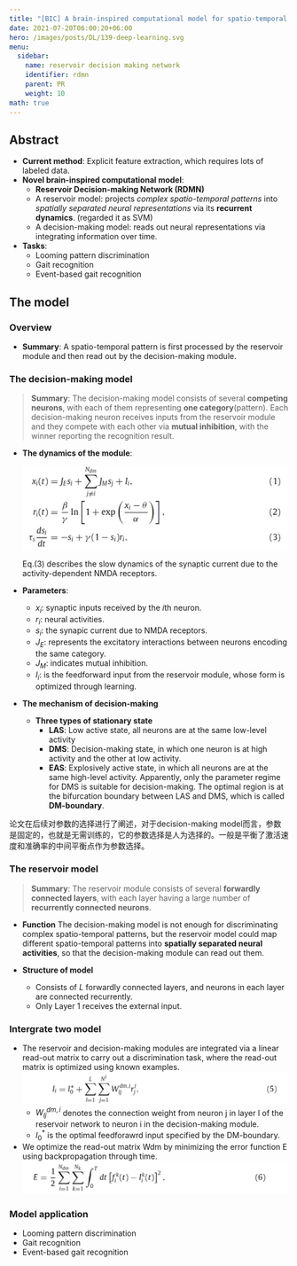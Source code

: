 ```yaml
---
title: "[BIC] A brain-inspired computational model for spatio-temporal information processing"
date: 2021-07-20T06:00:20+06:00
hero: /images/posts/DL/139-deep-learning.svg
menu:
  sidebar:
    name: reservoir decision making network
    identifier: rdmn
    parent: PR
    weight: 10
math: true
---
```

## Abstract
- **Current method**: Explicit feature extraction, which requires lots of labeled data.
- **Novel brain-inspired computational model**: 
  - **Reservoir Decision-making Network (RDMN)**
  - A reservoir model: projects *complex spatio-temporal patterns* into *spatially separated neural representations* via its **recurrent dynamics**. (regarded it as SVM)
  - A decision-making model: reads out neural representations via integrating information over time.
- **Tasks**: 
  - Looming pattern discrimination
  - Gait recognition
  - Event-based gait recognition

## The model
### Overview
- **Summary**: A spatio-temporal pattern is first processed by the reservoir module and then read out by the decision-making module.
### The decision-making model
> **Summary**: The decision-making model consists of several **competing neurons**, with each of them representing **one category**(pattern). Each decision-making neuron receives inputs from the reservoir module and they compete with each other via **mutual inhibition**, with the winner reporting the recognition result.

- **The dynamics of the module**:

    ![](/images/posts/paper/dm.JPG)

    Eq.(3) describes the slow dynamics of the synaptic current due to the activity-dependent NMDA receptors.

- **Parameters**:
    - $x_i$: synaptic inputs received by the $i$th neuron.
    - $r_i$: neural activities.
    - $s_i$: the synapic current due to NMDA receptors.
    - $J_E$: represents the excitatory interactions between neurons encoding the same category.
    - $J_M$: indicates mutual inhibition.
    - $I_i$: is the feedforward input from the reservoir module, whose form is optimized through learning.

- **The mechanism of decision-making**
  - **Three types of stationary state**
    - **LAS**: Low active state, all neurons are at the same low-level activity
    - **DMS**: Decision-making state, in which one neuron is at high activity and the other at low activity.
    - **EAS**: Explosively active state, in which all neurons are at the same high-level activity.
    Apparently, only the parameter regime for DMS is suitable for decision-making. The optimal region is at the bifurcation boundary between LAS and DMS, which is called **DM-boundary**.

论文在后续对参数的选择进行了阐述，对于decision-making model而言，参数是固定的，也就是无需训练的，它的参数选择是人为选择的。一般是平衡了激活速度和准确率的中间平衡点作为参数选择。
### The reservoir model
> **Summary**: The reservoir module consists of several **forwardly connected layers**, with each layer having a large number of **recurrently connected neurons**.
- **Function**
  The decision-making model is not enough for discriminating complex spatio-temporal patterns, but the reservoir model could map different spatio-temporal patterns into **spatially separated neural activities**, so that the decision-making module can read out them. 

- **Structure of model**
  - Consists of $L$ forwardly connected layers, and neurons in each layer are connected recurrently.
  - Only Layer 1 receives the external input.

### Intergrate two model
- The reservoir and decision-making modules are integrated via a linear read-out matrix to carry out a discrimination task, where the read-out matrix is optimized using known examples.
  ![](/images/posts/paper/2.JPG)
    - $W_{lj}^{dm,i}$ denotes the connection weight from neuron j in layer l of the reservoir network to neuron i in the decision-making module.
    - $I^*_0$ is the optimal feedforawrd input specified by the DM-boundary.
- We optimize the read-out matrix Wdm by minimizing the error function E using backpropagation through time.
  ![](/images/posts/paper/3.JPG)

### Model application
- Looming pattern discrimination
- Gait recognition
- Event-based gait recognition